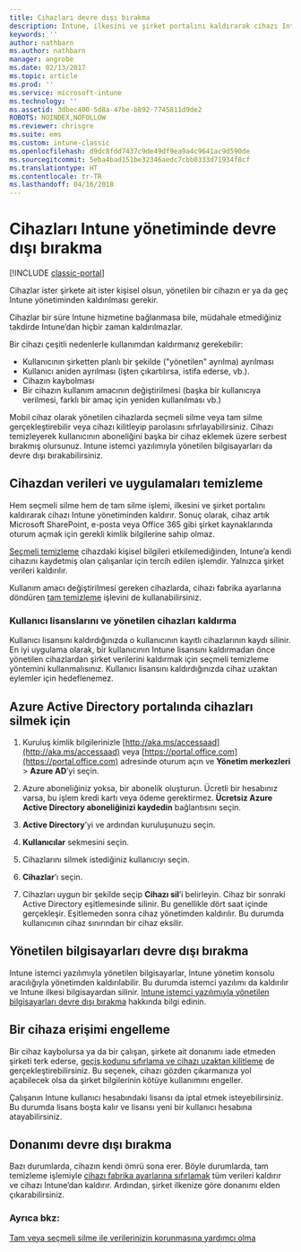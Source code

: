 ```yaml
---
title: Cihazları devre dışı bırakma
description: Intune, ilkesini ve şirket portalını kaldırarak cihazı Intune yönetiminden kaldırmak için hem seçmeli silmeyi, hem tam silmeyi destekler.
keywords: ''
author: nathbarn
ms.author: nathbarn
manager: angrobe
ms.date: 02/13/2017
ms.topic: article
ms.prod: ''
ms.service: microsoft-intune
ms.technology: ''
ms.assetid: 3dbec400-5d8a-47be-b892-7745811d9de2
ROBOTS: NOINDEX,NOFOLLOW
ms.reviewer: chrisgre
ms.suite: ems
ms.custom: intune-classic
ms.openlocfilehash: d9dc8fdd7437c9de49df9ea9a4c9641ac9d590de
ms.sourcegitcommit: 5eba4bad151be32346aedc7cbb0333d71934f8cf
ms.translationtype: HT
ms.contentlocale: tr-TR
ms.lasthandoff: 04/16/2018
---
```

# <a name="retire-devices-from-intune-management"></a>Cihazları Intune yönetiminde devre dışı bırakma

[!INCLUDE [classic-portal](../includes/classic-portal.md)]

Cihazlar ister şirkete ait ister kişisel olsun, yönetilen bir cihazın er ya da geç Intune yönetiminden kaldırılması gerekir.

Cihazlar bir süre Intune hizmetine bağlanmasa bile, müdahale etmediğiniz takdirde Intune’dan hiçbir zaman kaldırılmazlar.

Bir cihazı çeşitli nedenlerle kullanımdan kaldırmanız gerekebilir:

-   Kullanıcının şirketten planlı bir şekilde ("yönetilen" ayrılma) ayrılması
-   Kullanıcı aniden ayrılması (işten çıkartılırsa, istifa ederse, vb.).
-   Cihazın kaybolması
-   Bir cihazın kullanım amacının değiştirilmesi (başka bir kullanıcıya verilmesi, farklı bir amaç için yeniden kullanılması vb.)

Mobil cihaz olarak yönetilen cihazlarda seçmeli silme veya tam silme gerçekleştirebilir veya cihazı kilitleyip parolasını sıfırlayabilirsiniz. Cihazı temizleyerek kullanıcının aboneliğini başka bir cihaz eklemek üzere serbest bırakmış olursunuz. Intune istemci yazılımıyla yönetilen bilgisayarları da devre dışı bırakabilirsiniz.

## <a name="wipe-data-and-apps-from-devices"></a>Cihazdan verileri ve uygulamaları temizleme
Hem seçmeli silme hem de tam silme işlemi, ilkesini ve şirket portalını kaldırarak cihazı Intune yönetiminden kaldırır. Sonuç olarak, cihaz artık Microsoft SharePoint, e-posta veya Office 365 gibi şirket kaynaklarında oturum açmak için gerekli kimlik bilgilerine sahip olmaz.

[Seçmeli temizleme](use-remote-wipe-to-help-protect-data-using-microsoft-intune.md#selective-wipe) cihazdaki kişisel bilgileri etkilemediğinden, Intune’a kendi cihazını kaydetmiş olan çalışanlar için tercih edilen işlemdir. Yalnızca şirket verileri kaldırılır.

Kullanım amacı değiştirilmesi gereken cihazlarda, cihazı fabrika ayarlarına döndüren [tam temizleme](use-remote-wipe-to-help-protect-data-using-microsoft-intune.md#full-wipe) işlevini de kullanabilirsiniz.

### <a name="removing-user-licenses-and-managed-devices"></a>Kullanıcı lisanslarını ve yönetilen cihazları kaldırma
Kullanıcı lisansını kaldırdığınızda o kullanıcının kayıtlı cihazlarının kaydı silinir. En iyi uygulama olarak, bir kullanıcının Intune lisansını kaldırmadan önce yönetilen cihazlardan şirket verilerini kaldırmak için seçmeli temizleme yöntemini kullanmalısınız. Kullanıcı lisansını kaldırdığınızda cihaz uzaktan eylemler için hedeflenemez.

## <a name="to-delete-devices-in-the-azure-active-directory-portal"></a>Azure Active Directory portalında cihazları silmek için

1.  Kuruluş kimlik bilgilerinizle [http://aka.ms/accessaad](http://aka.ms/accessaad) veya [https://portal.office.com](https://portal.office.com) adresinde oturum açın ve **Yönetim merkezleri** &gt; **Azure AD**’yi seçin.

2.  Azure aboneliğiniz yoksa, bir abonelik oluşturun. Ücretli bir hesabınız varsa, bu işlem kredi kartı veya ödeme gerektirmez. **Ücretsiz Azure Active Directory aboneliğinizi kaydedin** bağlantısını seçin.

4.  **Active Directory**’yi ve ardından kuruluşunuzu seçin.

5.  **Kullanıcılar** sekmesini seçin.

6.  Cihazlarını silmek istediğiniz kullanıcıyı seçin.

7.  **Cihazlar**’ı seçin.

8.  Cihazları uygun bir şekilde seçip **Cihazı sil**’i belirleyin. Cihaz bir sonraki Active Directory eşitlemesinde silinir. Bu genellikle dört saat içinde gerçekleşir. Eşitlemeden sonra cihaz yönetimden kaldırılır. Bu durumda kullanıcının cihaz sınırından bir cihaz eksilir.

## <a name="retire-managed-computers"></a>Yönetilen bilgisayarları devre dışı bırakma
Intune istemci yazılımıyla yönetilen bilgisayarlar, Intune yönetim konsolu aracılığıyla yönetimden kaldırılabilir. Bu durumda istemci yazılımı da kaldırılır ve Intune ilkesi bilgisayardan silinir. [Intune istemci yazılımıyla yönetilen bilgisayarları devre dışı bırakma](retire-a-windows-pc-with-microsoft-intune.md) hakkında bilgi edinin.

## <a name="block-access-a-device"></a>Bir cihaza erişimi engelleme
Bir cihaz kaybolursa ya da bir çalışan, şirkete ait donanımı iade etmeden şirketi terk ederse, [geçiş kodunu sıfırlama ve cihazı uzaktan kilitleme](use-remote-lock-and-passcode-reset-in-microsoft-intune.md) de gerçekleştirebilirsiniz. Bu seçenek, cihazı gözden çıkarmanıza yol açabilecek olsa da şirket bilgilerinin kötüye kullanımını engeller.

Çalışanın Intune kullanıcı hesabındaki lisansı da iptal etmek isteyebilirsiniz. Bu durumda lisans boşta kalır ve lisansı yeni bir kullanıcı hesabına atayabilirsiniz.

## <a name="retire-hardware"></a>Donanımı devre dışı bırakma
Bazı durumlarda, cihazın kendi ömrü sona erer. Böyle durumlarda, tam temizleme işlemiyle [cihazı fabrika ayarlarına sıfırlamak](use-remote-wipe-to-help-protect-data-using-microsoft-intune.md) tüm verileri kaldırır ve cihazı Intune’dan kaldırır. Ardından, şirket ilkenize göre donanımı elden çıkarabilirsiniz.

### <a name="see-also"></a>Ayrıca bkz:
[Tam veya seçmeli silme ile verilerinizin korunmasına yardımcı olma](use-remote-wipe-to-help-protect-data-using-microsoft-intune.md)
